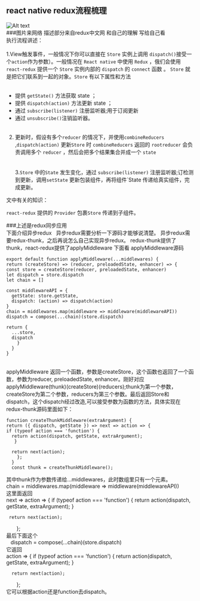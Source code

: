react native redux流程梳理
---
![Alt text](https://raw.githubusercontent.com/pj0579/Redux-use/master/A2043282-5BEC-4FEF-9771-3DE81EAF0FCE.png)<br/>
###图片来网络   描述部分来自redux中文网 和自己的理解 写给自己看 <br/>
执行流程讲述：<br/><br/>
1.View触发事件，一般情况下你可以直接在 `Store` 实例上调用 `dispatch()`接受一个`action`作为参数）。一般情况在 `React native` 中使用 `Redux` ，俄们会使用 `react-redux` 提供一个 `Store` 实例内部的 `dispatch` 的 `connect` 函数 。 `Store` 就是把它们联系到一起的对象。`Store` 有以下属性和方法 <br/><br/>
+ 提供 `getState()` 方法获取 state ；<br/>
+ 提供 `dispatch(action)` 方法更新 state ；<br/>
+ 通过 `subscribe(listener)` 注册监听器;用于订阅更新<br/>
+ 通过 `unsubscribe()`注销监听器。<br/><br/>
2. 更新时，假设有多个`reducer` 的情况下，并使用`combineReducers ` ,`dispatch(action)` 更新`Store` 时 `combineReducers` 返回的 `rootreducer` 会负责调用多个 `reducer` ，然后会把多个结果集合并成一个 `state`<br/>  <br/><br/>
3.`Store` 中的`State` 发生变化，通过 `subscribe(listener)` 注册监听器;订检测到更新，调用`setState` 更新包装组件，再将组件`State 传递给真实组件，完成更新。

文中有关的知识：

`react-redux` 提供的 `Provider` 包裹`Store` 传递到子组件。

###上述是redux同步应用<br/>
下面介绍异步redux   
异步redux需要分析一下源码才能够说清楚。
异步redux需要redux-thunk，之后再说怎么自己实现异步redux。
redux-thunk提供了thunk，react-redux提供了applyMiddleware
下面看 applyMiddleware源码

  	export default function applyMiddleware(...middlewares) {
    return (createStore) => (reducer, preloadedState, enhancer) => {
    const store = createStore(reducer, preloadedState, enhancer)
    let dispatch = store.dispatch
    let chain = []

    const middlewareAPI = {
      getState: store.getState,
      dispatch: (action) => dispatch(action)
    }
    chain = middlewares.map(middleware => middleware(middlewareAPI))
    dispatch = compose(...chain)(store.dispatch)

    return {
      ...store,
      dispatch
        }
      }
    }
    <br/>
applyMiddleware 返回一个函数，参数是createStore，这个函数也返回了一个函数，参数为reducer, preloadedState, enhancer。刚好对应 applyMiddleware(thunk)(createStore)(reducers);thunk为第一个参数，createStore为第二个参数，reducers为第三个参数。最后返回Store和dispatch，这个dispatch经过改造,可以接受参数为函数的方法，具体实现在redux-thunk源码里面如下：

    function createThunkMiddleware(extraArgument) {
    return ({ dispatch, getState }) => next => action => {
    if (typeof action === 'function') {
      return action(dispatch, getState, extraArgument);
       }

      return next(action);
        };
      }
      const thunk = createThunkMiddleware();
其中thunk作为参数传递给...middlewares，此时数组里只有一个元素。<br/>
        chain = middlewares.map(middleware => middleware(middlewareAPI))<br/>
这里面返回<br/>
     next => action => {
     if (typeof action === 'function') {
      return action(dispatch, getState, extraArgument);
       }

     return next(action);
        };<br/>
最后下面这个<br/>
    dispatch = compose(...chain)(store.dispatch)<br/>
它返回<br/>
      action => {
      if (typeof action === 'function') {
      return action(dispatch, getState, extraArgument);
       }

      return next(action);
        };<br/>
它可以根据action还是function去dispatch。
      


    

